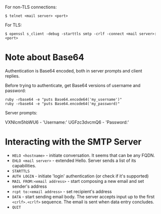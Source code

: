 For non-TLS connections:

```shell
$ telnet <mail server> <port>
```

For TLS:

```shell
$ openssl s_client -debug -starttls smtp -crlf -connect <mail server>:<port>
```

# Note about Base64

Authentication is Base64 encoded, both in server prompts and
client replies.

Before trying to authenticate, get Base64 versions of username and password:

```
ruby -rbase64 -e "puts Base64.encode64('my_username')"
ruby -rbase64 -e "puts Base64.encode64('my_password)"
```

Server prompts:

VXNlcm5hbWU6 - 'Username:'
UGFzc3dvcmQ6 - 'Password:'

# Interacting with the SMTP Server

* `HELO <hostname>` - initiate conversation. It seems that <hostname> can be
  any FQDN.
* `EHLO <mail server>` - extended Hello. Server sends a list of its
  capabilities.
* `STARTTLS`
* `AUTH LOGIN` - initiate 'login' authentication (or check if it's supported)
* `MAIL FROM:<email address>` - start composing a new email and set
  sender's address
* `rcpt to:<email address>` - set recipient's address
* `DATA` - start sending email body. The server accepts input up to the
  first `<crlf>.<crlf>` sequence. The email is sent when data entry
  concludes.
* `QUIT`
